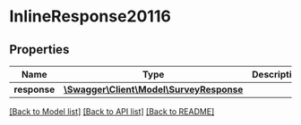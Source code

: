 # InlineResponse20116

## Properties
Name | Type | Description | Notes
------------ | ------------- | ------------- | -------------
**response** | [**\Swagger\Client\Model\SurveyResponse**](SurveyResponse.md) |  | [optional] 

[[Back to Model list]](../README.md#documentation-for-models) [[Back to API list]](../README.md#documentation-for-api-endpoints) [[Back to README]](../README.md)


